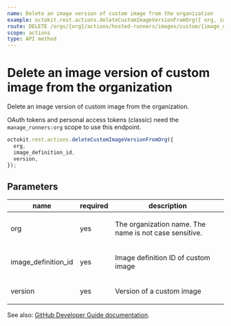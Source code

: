 ```yaml
---
name: Delete an image version of custom image from the organization
example: octokit.rest.actions.deleteCustomImageVersionFromOrg({ org, image_definition_id, version })
route: DELETE /orgs/{org}/actions/hosted-runners/images/custom/{image_definition_id}/versions/{version}
scope: actions
type: API method
---
```


# Delete an image version of custom image from the organization

Delete an image version of custom image from the organization.

OAuth tokens and personal access tokens (classic) need the `manage_runners:org` scope to use this endpoint.

```js
octokit.rest.actions.deleteCustomImageVersionFromOrg({
  org,
  image_definition_id,
  version,
});
```

## Parameters

<table>
  <thead>
    <tr>
      <th>name</th>
      <th>required</th>
      <th>description</th>
    </tr>
  </thead>
  <tbody>
    <tr><td>org</td><td>yes</td><td>

The organization name. The name is not case sensitive.

</td></tr>
<tr><td>image_definition_id</td><td>yes</td><td>

Image definition ID of custom image

</td></tr>
<tr><td>version</td><td>yes</td><td>

Version of a custom image

</td></tr>
  </tbody>
</table>

See also: [GitHub Developer Guide documentation](https://docs.github.com/rest/actions/hosted-runners#delete-an-image-version-of-custom-image-from-the-organization).
